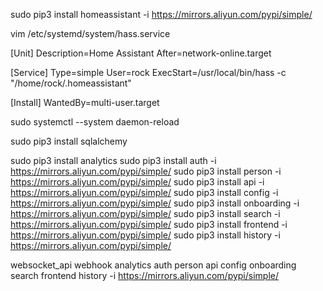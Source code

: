 sudo pip3 install homeassistant -i  https://mirrors.aliyun.com/pypi/simple/

vim /etc/systemd/system/hass.service


[Unit]
Description=Home Assistant
After=network-online.target

[Service]
Type=simple
User=rock
ExecStart=/usr/local/bin/hass -c "/home/rock/.homeassistant"

[Install]
WantedBy=multi-user.target



sudo systemctl --system daemon-reload

sudo pip3 install sqlalchemy


sudo pip3 install analytics
sudo pip3 install auth -i  https://mirrors.aliyun.com/pypi/simple/
sudo pip3 install person -i  https://mirrors.aliyun.com/pypi/simple/
sudo pip3 install api -i  https://mirrors.aliyun.com/pypi/simple/
sudo pip3 install config -i  https://mirrors.aliyun.com/pypi/simple/
sudo pip3 install onboarding -i  https://mirrors.aliyun.com/pypi/simple/
sudo pip3 install search -i  https://mirrors.aliyun.com/pypi/simple/
sudo pip3 install frontend -i  https://mirrors.aliyun.com/pypi/simple/
sudo pip3 install history -i  https://mirrors.aliyun.com/pypi/simple/

websocket_api webhook analytics auth  person api  config  onboarding search frontend history -i  https://mirrors.aliyun.com/pypi/simple/

